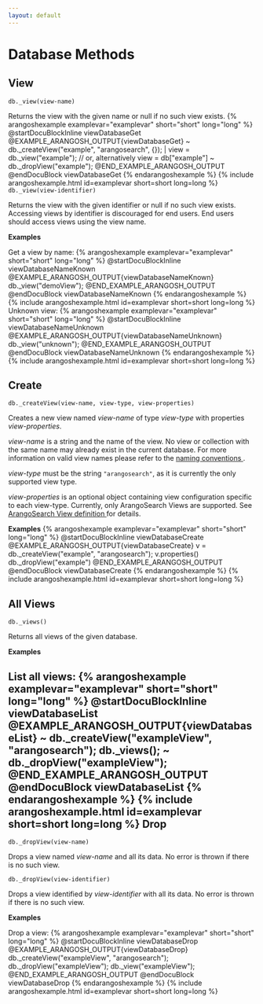 ```yaml
---
layout: default
---
```

Database Methods
================

View
----

<!-- arangod/V8Server/v8-views.cpp -->

`db._view(view-name)`

Returns the view with the given name or null if no such view exists.
{% arangoshexample examplevar="examplevar" short="short" long="long" %}
    @startDocuBlockInline viewDatabaseGet
    @EXAMPLE_ARANGOSH_OUTPUT{viewDatabaseGet}
    ~ db._createView("example", "arangosearch", {});
      | view = db._view("example");
      // or, alternatively
      view = db["example"]
    ~ db._dropView("example");
    @END_EXAMPLE_ARANGOSH_OUTPUT
    @endDocuBlock viewDatabaseGet
{% endarangoshexample %}
{% include arangoshexample.html id=examplevar short=short long=long %}
`db._view(view-identifier)`

Returns the view with the given identifier or null if no such view exists.
Accessing views by identifier is discouraged for end users. End users should
access views using the view name.


**Examples**

Get a view by name:
{% arangoshexample examplevar="examplevar" short="short" long="long" %}
    @startDocuBlockInline viewDatabaseNameKnown
    @EXAMPLE_ARANGOSH_OUTPUT{viewDatabaseNameKnown}
      db._view("demoView");
    @END_EXAMPLE_ARANGOSH_OUTPUT
    @endDocuBlock viewDatabaseNameKnown
{% endarangoshexample %}
{% include arangoshexample.html id=examplevar short=short long=long %}
Unknown view:
{% arangoshexample examplevar="examplevar" short="short" long="long" %}
    @startDocuBlockInline viewDatabaseNameUnknown
    @EXAMPLE_ARANGOSH_OUTPUT{viewDatabaseNameUnknown}
      db._view("unknown");
    @END_EXAMPLE_ARANGOSH_OUTPUT
    @endDocuBlock viewDatabaseNameUnknown
{% endarangoshexample %}
{% include arangoshexample.html id=examplevar short=short long=long %}

Create
------

<!-- arangod/V8Server/v8-views.cpp -->

`db._createView(view-name, view-type, view-properties)`

Creates a new view named *view-name* of type *view-type* with properties
*view-properties*.

*view-name* is a string and the name of the view. No view or collection with the
same name may already exist in the current database. For more information on
valid view names please refer to the [naming conventions
](datamodeling-namingconventions.html).

*view-type* must be the string `"arangosearch"`, as it is currently the only
supported view type.

*view-properties* is an optional object containing view configuration specific
to each view-type. Currently, only ArangoSearch Views are supported. See
[ArangoSearch View definition
](views-arangosearch-detailedoverview.html#view-definitionmodification) for
details.

**Examples**
{% arangoshexample examplevar="examplevar" short="short" long="long" %}
    @startDocuBlockInline viewDatabaseCreate
    @EXAMPLE_ARANGOSH_OUTPUT{viewDatabaseCreate}
      v = db._createView("example", "arangosearch");
      v.properties()
      db._dropView("example")
    @END_EXAMPLE_ARANGOSH_OUTPUT
    @endDocuBlock viewDatabaseCreate
{% endarangoshexample %}
{% include arangoshexample.html id=examplevar short=short long=long %}

All Views
---------

<!-- arangod/V8Server/v8-views.cpp -->

`db._views()`

Returns all views of the given database.


**Examples**

List all views:
{% arangoshexample examplevar="examplevar" short="short" long="long" %}
    @startDocuBlockInline viewDatabaseList
    @EXAMPLE_ARANGOSH_OUTPUT{viewDatabaseList}
    ~ db._createView("exampleView", "arangosearch");
      db._views();
    ~ db._dropView("exampleView");
    @END_EXAMPLE_ARANGOSH_OUTPUT
    @endDocuBlock viewDatabaseList
{% endarangoshexample %}
{% include arangoshexample.html id=examplevar short=short long=long %}
Drop
----

<!-- arangod/V8Server/v8-views.cpp -->

`db._dropView(view-name)`

Drops a view named *view-name* and all its data. No error is thrown if there is
no such view.

`db._dropView(view-identifier)`

Drops a view identified by *view-identifier* with all its data. No error is
thrown if there is no such view.

**Examples**

Drop a view:
{% arangoshexample examplevar="examplevar" short="short" long="long" %}
    @startDocuBlockInline viewDatabaseDrop
    @EXAMPLE_ARANGOSH_OUTPUT{viewDatabaseDrop}
      db._createView("exampleView", "arangosearch");
      db._dropView("exampleView");
      db._view("exampleView");
    @END_EXAMPLE_ARANGOSH_OUTPUT
    @endDocuBlock viewDatabaseDrop
{% endarangoshexample %}
{% include arangoshexample.html id=examplevar short=short long=long %}